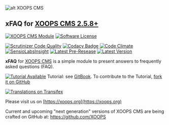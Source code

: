 ![alt XOOPS CMS](https://xoops.org/images/logoXoops4GithubRepository.png)
## xFAQ for  [XOOPS CMS 2.5.8+](https://xoops.org)
[![XOOPS CMS Module](https://img.shields.io/badge/XOOPS%20CMS-Module-blue.svg)](https://xoops.org)
[![Software License](https://img.shields.io/badge/license-GPL-brightgreen.svg?style=flat)](LICENSE)

[![Scrutinizer Code Quality](https://img.shields.io/scrutinizer/g/mambax7/xfaq.svg?style=flat)](https://scrutinizer-ci.com/g/mambax7/xfaq/?branch=master)
[![Codacy Badge](https://api.codacy.com/project/badge/grade/2d27c0023ee54f0b9ba2b5d17a68b2a5)](https://www.codacy.com/app/mambax7/xfaq)
[![Code Climate](https://img.shields.io/codeclimate/github/mambax7/xfaq.svg?style=flat)](https://codeclimate.com/github/mambax7/xfaq)
[![SensioLabsInsight](https://insight.sensiolabs.com/projects/4f030ccb-fcd7-4478-a4b7-583409a3cde4/mini.png)](https://insight.sensiolabs.com/projects/4f030ccb-fcd7-4478-a4b7-583409a3cde4)
[![Latest Pre-Resease](https://img.shields.io/github/tag/XoopsModules25x/xfaq.svg?style=flat)](https://github.com/XoopsModules25x/xfaq/tags/)
[![Latest Version](https://img.shields.io/github/release/XoopsModules25x/xfaq.svg?style=flat)](https://github.com/XoopsModules25x/xfaq/releases/)

**xFAQ** for [XOOPS CMS](https://xoops.org) is a simple module to present answers to frequently asked questions (FAQ).

[![Tutorial Available](https://xoops.org/images/tutorial-available-blue.svg)](https://www.gitbook.com/book/xoops/xoops-xfaq-module/) Tutorial: see [GitBook](https://www.gitbook.com/book/xoops/xoops-xfaq-module/).
To contribute to the Tutorial, [fork it on GitHub](https://github.com/XoopsDocs/xfaq-tutorial)

[![Translations on Transifex](https://xoops.org/images/translations-transifex-blue.svg)](https://www.transifex.com/xoops)

Please visit us on [https://xoops.org](https://xoops.org)

Current and upcoming "next generation" versions of XOOPS CMS are being crafted on GitHub at: https://github.com/XOOPS

